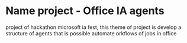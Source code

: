 # Name project - Office IA agents

project of hackathon microsoft ia fest, this theme of project is develop a structure of agents that is possible automate orkflows of jobs in office
